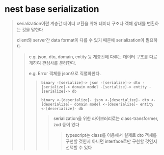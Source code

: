 # nest base serialization

> serialization이란 계층간 데이터 교환을 위해 데이터 구조나 객체 상태를 변환하는 것을 말한다
>
> client와 server간 data format이 다를 수 있기 때문에 serialization이 필요하다
>
> > e.g. json, dto, domain, entity 등 계층간에 다루는 데이터 구조를 다르게하여 관심사를 분리한다.
> >
> > e.g. Error 객체를 json으로 직렬화한다.
> >
> > > `binary -[serialize]-> json -[serialize]-> dto -[serialize]-> domain model -[serialize]-> entity -[serialize]-> db`
> > >
> > > `binary <-[deserialize]- json <-[deserialize]- dto <-[deserialize]- domain model <-[deserialize]- entity <-[deserialize]- db`
> > >
> > > > serialization을 위한 라이브러리로는 class-transformer, zod 등이 있다
> > > >
> > > > > typescript는 class를 이용해서 실제로 dto 객체를 구현할 것인지 아니면 interface로만 구현할 것인지 선택할 수 있다
